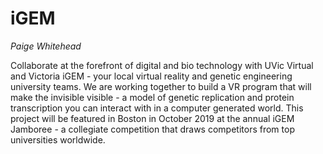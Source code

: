 # iGEM
_Paige Whitehead_

Collaborate at the forefront of digital and bio technology with UVic Virtual and Victoria iGEM - your local virtual reality and genetic engineering university teams. We are working together to build a VR program that will make the invisible visible - a model of genetic replication and protein transcription you can interact with in a computer generated world. This project will be featured in Boston in October 2019 at the annual iGEM Jamboree - a collegiate competition that draws competitors from top universities worldwide.
